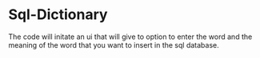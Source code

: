 # Sql-Dictionary

The code will initate an ui that will give to option to enter the word and the meaning of the word that you want to insert in the sql database.


